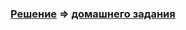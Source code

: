 ### [Решение](https://github.com/Cliffart44/Auto_hw_1.1.1/tree/testng) => [домашнего задания](https://github.com/netology-code/aqa-homeworks/tree/aqa4/basics#%D0%B7%D0%B0%D0%B4%D0%B0%D1%87%D0%B0-1---cashbackhacker)